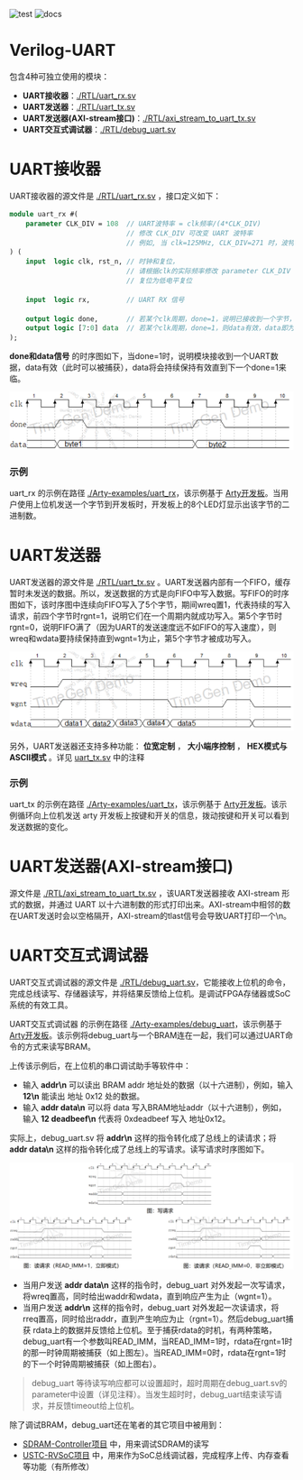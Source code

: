 ![test](https://img.shields.io/badge/test-passing-green.svg)
![docs](https://img.shields.io/badge/docs-passing-green.svg)

Verilog-UART
===========================
包含4种可独立使用的模块：

* **UART接收器**：[./RTL/uart_rx.sv](./RTL/uart_rx.sv)
* **UART发送器**：[./RTL/uart_tx.sv](./RTL/uart_tx.sv)
* **UART发送器(AXI-stream接口)**：[./RTL/axi_stream_to_uart_tx.sv](./RTL/axi_stream_to_uart_tx.sv)
* **UART交互式调试器**：[./RTL/debug_uart.sv](./RTL/debug_uart.sv)

# UART接收器

UART接收器的源文件是 [./RTL/uart_rx.sv](./RTL/uart_rx.sv) ，接口定义如下：

```SystemVerilog
module uart_rx #(
    parameter CLK_DIV = 108  // UART波特率 = clk频率/(4*CLK_DIV)
                             // 修改 CLK_DIV 可改变 UART 波特率
                             // 例如, 当 clk=125MHz, CLK_DIV=271 时，波特率 =125MHz/(4*271)=115200
) (
    input  logic clk, rst_n, // 时钟和复位，
                             // 请根据clk的实际频率修改 parameter CLK_DIV 以适应实际的波特率
                             // 复位为低电平复位

    input  logic rx,         // UART RX 信号

    output logic done,       // 若某个clk周期，done=1，说明已接收到一个字节，
    output logic [7:0] data  // 若某个clk周期，done=1，则data有效，data即为接收到的字节
);
```

**done和data信号** 的时序图如下，当done=1时，说明模块接收到一个UART数据，data有效（此时可以被捕获），data将会持续保持有效直到下一个done=1来临。

![时序图](./images/uart_rx.png)

### 示例

uart_rx 的示例在路径 [./Arty-examples/uart_rx](./Arty-examples/uart_rx)，该示例基于 [Arty开发板](http://www.digilent.com.cn/products/product-arty-board-artix-7-fpga-development-board-for-makers-and-hobbyists.html)。当用户使用上位机发送一个字节到开发板时，开发板上的8个LED灯显示出该字节的二进制数。

# UART发送器

UART发送器的源文件是 [./RTL/uart_tx.sv](./RTL/uart_tx.sv) 。UART发送器内部有一个FIFO，缓存暂时未发送的数据。所以，发送数据的方式是向FIFO中写入数据。写FIFO的时序图如下，该时序图中连续向FIFO写入了5个字节，期间wreq置1，代表持续的写入请求，前四个字节时rgnt=1，说明它们在一个周期内就成功写入。第5个字节时rgnt=0，说明FIFO满了（因为UART的发送速度远不如FIFO的写入速度），则wreq和wdata要持续保持直到wgnt=1为止，第5个字节才被成功写入。

![时序图](./images/uart_tx.png)

另外，UART发送器还支持多种功能： **位宽定制** ， **大小端序控制** ， **HEX模式与ASCII模式** 。详见 [uart_tx.sv](./RTL/uart_tx.sv) 中的注释

### 示例

uart_tx 的示例在路径 [./Arty-examples/uart_tx](./Arty-examples/uart_tx)，该示例基于 [Arty开发板](http://www.digilent.com.cn/products/product-arty-board-artix-7-fpga-development-board-for-makers-and-hobbyists.html)。该示例循环向上位机发送 arty 开发板上按键和开关的信息，拨动按键和开关可以看到发送数据的变化。

# UART发送器(AXI-stream接口)

源文件是 [./RTL/axi_stream_to_uart_tx.sv](./RTL/axi_stream_to_uart_tx.sv) ，该UART发送器接收 AXI-stream 形式的数据，并通过 UART 以十六进制数的形式打印出来。AXI-stream中相邻的数在UART发送时会以空格隔开，AXI-stream的tlast信号会导致UART打印一个\\n。


# UART交互式调试器

UART交互式调试器的源文件是 [./RTL/debug_uart.sv](./RTL/debug_uart.sv)，它能接收上位机的命令，完成总线读写、存储器读写，并将结果反馈给上位机。是调试FPGA存储器或SoC系统的有效工具。

UART交互式调试器 的示例在路径 [./Arty-examples/debug_uart](./Arty-examples/debug_uart)，该示例基于 [Arty开发板](http://www.digilent.com.cn/products/product-arty-board-artix-7-fpga-development-board-for-makers-and-hobbyists.html)。该示例将debug_uart与一个BRAM连在一起，我们可以通过UART命令的方式来读写BRAM。

上传该示例后，在上位机的串口调试助手等软件中：

* 输入 **addr\n** 可以读出 BRAM addr 地址处的数据（以十六进制），例如，输入 **12\n** 能读出 地址 0x12 处的数据。
* 输入 **addr data\n** 可以将 data 写入BRAM地址addr（以十六进制），例如，输入 **12 deadbeef\n** 代表将 0xdeadbeef 写入 地址0x12。

实际上，debug_uart.sv 将 **addr\n** 这样的指令转化成了总线上的读请求；将 **addr data\n** 这样的指令转化成了总线上的写请求。读写请求时序图如下。

![时序图](./images/debug_uart.png)

* 当用户发送 **addr data\n** 这样的指令时，debug_uart 对外发起一次写请求，将wreq置高，同时给出waddr和wdata，直到响应产生为止（wgnt=1）。
* 当用户发送 **addr\n** 这样的指令时，debug_uart 对外发起一次读请求，将rreq置高，同时给出raddr，直到产生响应为止（rgnt=1）。然后debug_uart捕获 rdata上的数据并反馈给上位机。至于捕获rdata的时机，有两种策略，debug_uart有一个参数叫READ_IMM，当READ_IMM=1时，rdata在rgnt=1时的那一时钟周期被捕获（如上图左）。当READ_IMM=0时，rdata在rgnt=1时的下一个时钟周期被捕获（如上图右）。

> debug_uart 等待读写响应都可以设置超时，超时周期在debug_uart.sv的parameter中设置（详见注释）。当发生超时时，debug_uart结束读写请求，并反馈timeout给上位机。

除了调试BRAM，debug_uart还在笔者的其它项目中被用到：

* [SDRAM-Controller项目](https://github.com/WangXuan95/SDRAM-Controller) 中，用来调试SDRAM的读写
* [USTC-RVSoC项目](https://github.com/WangXuan95/USTC-RVSoC) 中，用来作为SoC总线调试器，完成程序上传、内存查看等功能（有所修改）
